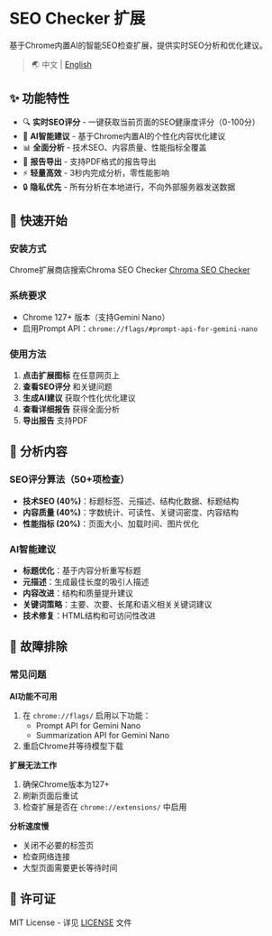 # SEO Checker 扩展

基于Chrome内置AI的智能SEO检查扩展，提供实时SEO分析和优化建议。

> 🌏 中文 | [English](./README.md)

## ✨ 功能特性

- 🔍 **实时SEO评分** - 一键获取当前页面的SEO健康度评分（0-100分）
- 🤖 **AI智能建议** - 基于Chrome内置AI的个性化内容优化建议
- 📊 **全面分析** - 技术SEO、内容质量、性能指标全覆盖
- 📄 **报告导出** - 支持PDF格式的报告导出
- ⚡ **轻量高效** - 3秒内完成分析，零性能影响
- 🔒 **隐私优先** - 所有分析在本地进行，不向外部服务器发送数据

## 🚀 快速开始

### 安装方式

Chrome扩展商店搜索Chroma SEO Checker
[Chroma SEO Checker](https://xxx)

### 系统要求
- Chrome 127+ 版本（支持Gemini Nano）
- 启用Prompt API：`chrome://flags/#prompt-api-for-gemini-nano`

### 使用方法

1. **点击扩展图标** 在任意网页上
2. **查看SEO评分** 和关键问题
3. **生成AI建议** 获取个性化优化建议
4. **查看详细报告** 获得全面分析
5. **导出报告** 支持PDF

## 🔧 分析内容

### SEO评分算法（50+项检查）
- **技术SEO (40%)**：标题标签、元描述、结构化数据、标题结构
- **内容质量 (40%)**：字数统计、可读性、关键词密度、内容结构
- **性能指标 (20%)**：页面大小、加载时间、图片优化

### AI智能建议
- **标题优化**：基于内容分析重写标题
- **元描述**：生成最佳长度的吸引人描述
- **内容改进**：结构和质量提升建议
- **关键词策略**：主要、次要、长尾和语义相关关键词建议
- **技术修复**：HTML结构和可访问性改进

## 🔧 故障排除

### 常见问题

**AI功能不可用**
1. 在 `chrome://flags/` 启用以下功能：
   - Prompt API for Gemini Nano
   - Summarization API for Gemini Nano
2. 重启Chrome并等待模型下载

**扩展无法工作**
1. 确保Chrome版本为127+
2. 刷新页面后重试
3. 检查扩展是否在 `chrome://extensions/` 中启用

**分析速度慢**
- 关闭不必要的标签页
- 检查网络连接
- 大型页面需要更长等待时间

## 📄 许可证

MIT License - 详见 [LICENSE](./LICENSE) 文件